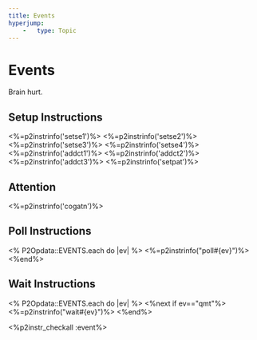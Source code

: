 ```yaml
---
title: Events
hyperjump:
    -   type: Topic
---
```

# Events

Brain hurt.

## Setup Instructions

<%=p2instrinfo('setse1')%>
<%=p2instrinfo('setse2')%>
<%=p2instrinfo('setse3')%>
<%=p2instrinfo('setse4')%>
<%=p2instrinfo('addct1')%>
<%=p2instrinfo('addct2')%>
<%=p2instrinfo('addct3')%>
<%=p2instrinfo('setpat')%>

## Attention

<%=p2instrinfo('cogatn')%>

## Poll Instructions

<% P2Opdata::EVENTS.each do |ev| %>
<%=p2instrinfo("poll#{ev}")%>
<%end%>

## Wait Instructions

<% P2Opdata::EVENTS.each do |ev| %>
<%next if ev=="qmt"%>
<%=p2instrinfo("wait#{ev}")%>
<%end%>

<%p2instr_checkall :event%>

